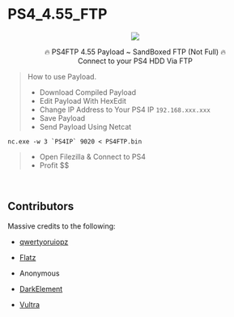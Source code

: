 # PS4_4.55_FTP

<p align="center">
<img src="https://t3.ftcdn.net/jpg/01/34/59/48/240_F_134594800_0O4VQC8EO7apgQu6h7DmekMJeX6DGtE7.jpg">
</p>
<p align="center">
🔥 PS4FTP 4.55 Payload ~ SandBoxed FTP (Not Full) 🔥
  <br>
  Connect to your PS4 HDD Via FTP
  
  > How to use Payload.
> - Download Compiled Payload
> - Edit Payload With HexEdit
> - Change IP Address to Your PS4 IP ``` 192.168.xxx.xxx ```
> - Save Payload
> - Send Payload Using Netcat
```
nc.exe -w 3 `PS4IP` 9020 < PS4FTP.bin
```
> - Open Filezilla & Connect to PS4
> - Profit $$
  <br>
</p>

## Contributors
Massive credits to the following:

- [qwertyoruiopz](https://twitter.com/qwertyoruiopz)
- [Flatz](https://twitter.com/flat_z)
- Anonymous

- [DarkElement](https://twitter.com/zordon605)
- [Vultra](https://twitter.com/C0rpVultra)
